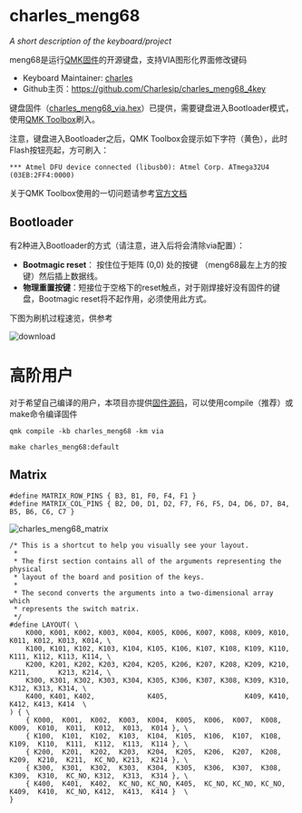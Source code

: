 # charles_meng68

*A short description of the keyboard/project*

meng68是运行[QMK固件](https://qmk.fm/)的开源键盘，支持VIA图形化界面修改键码

- Keyboard Maintainer: [charles](https://github.com/charlesip)
- Github主页：https://github.com/Charlesip/charles_meng68_4key

键盘固件（[charles_meng68_via.hex](https://github.com/Charlesip/charles_meng68/blob/main/charles_meng68_via.hex)）已提供，需要键盘进入Bootloader模式，使用[QMK Toolbox](https://github.com/qmk/qmk_toolbox)刷入。

注意，键盘进入Bootloader之后，QMK Toolbox会提示如下字符（黄色），此时Flash按钮亮起，方可刷入：

```
*** Atmel DFU device connected (libusb0): Atmel Corp. ATmega32U4 (03EB:2FF4:0000)
```

 关于QMK Toolbox使用的一切问题请参考[官方文档](https://docs.qmk.fm/#/newbs_flashing)

## Bootloader

有2种进入Bootloader的方式（请注意，进入后将会清除via配置）：

* **Bootmagic reset**： 按住位于矩阵 (0,0) 处的按键 （meng68最左上方的按键）然后插上数据线。
* **物理重置按键**：短接位于空格下的reset触点，对于刚焊接好没有固件的键盘，Bootmagic reset将不起作用，必须使用此方式。

下图为刷机过程速览，供参考

![download](https://i.imgur.com/7hsLNDU.gif)



# 高阶用户

对于希望自己编译的用户，本项目亦提供[固件源码](https://github.com/Charlesip/charles_meng68/tree/main/charles_meng68)，可以使用compile（推荐）或make命令编译固件

```
qmk compile -kb charles_meng68 -km via
```

```
make charles_meng68:default
```

## Matrix

```
#define MATRIX_ROW_PINS { B3, B1, F0, F4, F1 }
#define MATRIX_COL_PINS { B2, D0, D1, D2, F7, F6, F5, D4, D6, D7, B4, B5, B6, C6, C7 }
```

![charles_meng68_matrix](https://i.imgur.com/NuNUX67.png)

```
/* This is a shortcut to help you visually see your layout.
 *
 * The first section contains all of the arguments representing the physical
 * layout of the board and position of the keys.
 *
 * The second converts the arguments into a two-dimensional array which
 * represents the switch matrix.
 */
#define LAYOUT( \
	K000, K001, K002, K003, K004, K005, K006, K007, K008, K009, K010, K011, K012, K013, K014, \
	K100, K101, K102, K103, K104, K105, K106, K107, K108, K109, K110, K111, K112, K113, K114, \
	K200, K201, K202, K203, K204, K205, K206, K207, K208, K209, K210, K211,       K213, K214, \
	K300, K301, K302, K303, K304, K305, K306, K307, K308, K309, K310,       K312, K313, K314, \
	K400, K401, K402,             K405,                   K409, K410,       K412, K413, K414  \
) { \
	{ K000,  K001,  K002,  K003,  K004,  K005,  K006,  K007,  K008,  K009,  K010,  K011,  K012,  K013,  K014 }, \
	{ K100,  K101,  K102,  K103,  K104,  K105,  K106,  K107,  K108,  K109,  K110,  K111,  K112,  K113,  K114 }, \
	{ K200,  K201,  K202,  K203,  K204,  K205,  K206,  K207,  K208,  K209,  K210,  K211,  KC_NO, K213,  K214 }, \
	{ K300,  K301,  K302,  K303,  K304,  K305,  K306,  K307,  K308,  K309,  K310,  KC_NO, K312,  K313,  K314 }, \
	{ K400,  K401,  K402,  KC_NO, KC_NO, K405,  KC_NO, KC_NO, KC_NO, K409,  K410,  KC_NO, K412,  K413,  K414 }  \
}
```

